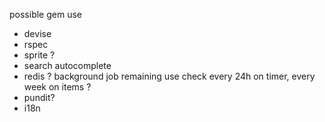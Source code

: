 possible gem use
- devise
- rspec
- sprite ?
- search autocomplete
- redis ? background job remaining use check every 24h on timer, every week on items ?
- pundit?
- i18n


